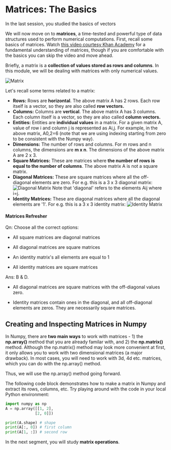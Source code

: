 # Matrices: The Basics

In the last session, you studied the basics of vectors

We will now move on to **matrices**, a time-tested and powerful type of data structures used to perform numerical computations. First, recall some basics of matrices. Watch [this video courtesy Khan Academy](https://www.youtube.com/watch?v=xyAuNHPsq-g) for a fundamental understanding of matrices, though if you are comfortable with the basics you can skip the video and move ahead.

Briefly, a matrix is a **collection of values stored as rows and columns**. In this module, we will be dealing with matrices with only numerical values.

![Matrix](https://i.ibb.co/nL9600T/Matrix-1.png)

Let's recall some terms related to a matrix:

- **Rows:** Rows are **horizontal**. The above matrix A has 2 rows. Each row itself is a vector, so they are also called **row vectors.**
- **Columns:** Columns are **vertical**. The above matrix A has 3 columns. Each column itself is a vector, so they are also called **column vectors.**
- **Entities:** Entities are **individual values** in a matrix. For a given matrix A, value of row i and column j is represented as Ai,j. For example, in the above matrix, A0,2=6 (note that we are using indexing starting from zero to be consistent with the Numpy way).
- **Dimensions:** The number of rows and columns. For m rows and n columns, the dimensions are **m x n**. The dimensions of the above matrix A are 2 x 3.
- **Square Matrices:** These are matrices where **the number of rows is equal to the number of columns**. The above matrix A is not a square matrix.
- **Diagonal Matrices:** These are square matrices where all the off-diagonal elements are zero. For e.g. this is a 3 x 3 diagonal matrix: ![Diagonal Matrix](https://i.ibb.co/WGHXDbt/Matrix-2.png) Note that 'diagonal' refers to the elements Aij where i=j.
- **Identity Matrices:** These are diagonal matrices where all the diagonal elements are '1'. For e.g. this is a 3 x 3 identity matrix: ![Identity Matrix](https://i.ibb.co/7G37WDQ/Matrix-3.png)


#### Matrices Refresher

Qn: Choose all the correct options:

- All square matrices are diagonal matrices

- All diagonal matrices are square matrices

- An identity matrix's all elements are equal to 1

- All identity matrices are square matrices

Ans: B & D.

- All diagonal matrices are square matrices with the off-diagonal values zero.

- Identity matrices contain ones in the diagonal, and all off-diagonal elements are zeros. They are necessarily square matrices.


## Creating and Inspecting Matrices in Numpy

In Numpy, there are **two main ways** to work with matrices - 1) the **np.array()** method that you are already familar with, and 2) the **np.matrix()** method. Although the np.matrix() method may look more convenient at first, it only allows you to work with two dimensional matrices (a major drawback). In most cases, you will need to work with 3d, 4d etc. matrices, which you can do with the np.array() method.

Thus, we will use the np.array() method going forward.

The following code block demonstrates how to make a matrix in Numpy and extract its rows, columns, etc. Try playing around with the code in your local Python environment:

```python
import numpy as np
A = np.array([[1, 2], 
             [2, 0]])

print(A.shape) # shape
print(A[:, 0]) # first column
print(A[1, :]) # second row
```

In the next segment, you will study **matrix operations**.